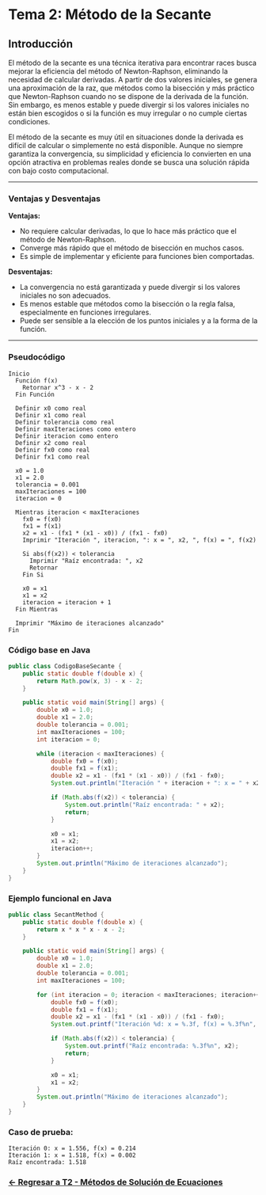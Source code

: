 # Tema 2: Método de la Secante

## Introducción 
El método de la secante es una técnica iterativa para encontrar races busca mejorar la eficiencia del método of Newton-Raphson, eliminando la necesidad de calcular derivadas. A partir de dos valores iniciales, se genera una aproximación de la raz, que métodos como la bisección y más práctico que Newton-Raphson cuando no se dispone de la derivada de la función. Sin embargo, es menos estable y puede divergir si los valores iniciales no están bien escogidos o si la función es muy irregular o no cumple ciertas condiciones.

El método de la secante es muy útil en situaciones donde la derivada es difícil de calcular o simplemente no está disponible. Aunque no siempre garantiza la convergencia, su simplicidad y eficiencia lo convierten en una opción atractiva en problemas reales donde se busca una solución rápida con bajo costo computacional.

---

### Ventajas y Desventajas

**Ventajas:**
- No requiere calcular derivadas, lo que lo hace más práctico que el método de Newton-Raphson.
- Converge más rápido que el método de bisección en muchos casos.
- Es simple de implementar y eficiente para funciones bien comportadas.

**Desventajas:**
- La convergencia no está garantizada y puede divergir si los valores iniciales no son adecuados.
- Es menos estable que métodos como la bisección o la regla falsa, especialmente en funciones irregulares.
- Puede ser sensible a la elección de los puntos iniciales y a la forma de la función.

---

### Pseudocódigo

```text
Inicio
  Función f(x)
    Retornar x^3 - x - 2
  Fin Función

  Definir x0 como real
  Definir x1 como real
  Definir tolerancia como real
  Definir maxIteraciones como entero
  Definir iteracion como entero
  Definir x2 como real
  Definir fx0 como real
  Definir fx1 como real

  x0 = 1.0
  x1 = 2.0
  tolerancia = 0.001
  maxIteraciones = 100
  iteracion = 0

  Mientras iteracion < maxIteraciones
    fx0 = f(x0)
    fx1 = f(x1)
    x2 = x1 - (fx1 * (x1 - x0)) / (fx1 - fx0)
    Imprimir "Iteración ", iteracion, ": x = ", x2, ", f(x) = ", f(x2)

    Si abs(f(x2)) < tolerancia
      Imprimir "Raíz encontrada: ", x2
      Retornar
    Fin Si

    x0 = x1
    x1 = x2
    iteracion = iteracion + 1
  Fin Mientras

  Imprimir "Máximo de iteraciones alcanzado"
Fin
```

### Código base en Java

```java
public class CodigoBaseSecante {
    public static double f(double x) {
        return Math.pow(x, 3) - x - 2;
    }

    public static void main(String[] args) {
        double x0 = 1.0;
        double x1 = 2.0;
        double tolerancia = 0.001;
        int maxIteraciones = 100;
        int iteracion = 0;

        while (iteracion < maxIteraciones) {
            double fx0 = f(x0);
            double fx1 = f(x1);
            double x2 = x1 - (fx1 * (x1 - x0)) / (fx1 - fx0);
            System.out.println("Iteración " + iteracion + ": x = " + x2 + ", f(x) = " + f(x2));

            if (Math.abs(f(x2)) < tolerancia) {
                System.out.println("Raíz encontrada: " + x2);
                return;
            }

            x0 = x1;
            x1 = x2;
            iteracion++;
        }
        System.out.println("Máximo de iteraciones alcanzado");
    }
}
```

### Ejemplo funcional en Java

```java
public class SecantMethod {
    public static double f(double x) {
        return x * x * x - x - 2;
    }

    public static void main(String[] args) {
        double x0 = 1.0;
        double x1 = 2.0;
        double tolerancia = 0.001;
        int maxIteraciones = 100;

        for (int iteracion = 0; iteracion < maxIteraciones; iteracion++) {
            double fx0 = f(x0);
            double fx1 = f(x1);
            double x2 = x1 - (fx1 * (x1 - x0)) / (fx1 - fx0);
            System.out.printf("Iteración %d: x = %.3f, f(x) = %.3f%n", iteracion, x2, f(x2));

            if (Math.abs(f(x2)) < tolerancia) {
                System.out.printf("Raíz encontrada: %.3f%n", x2);
                return;
            }

            x0 = x1;
            x1 = x2;
        }
        System.out.println("Máximo de iteraciones alcanzado");
    }
}
```

### Caso de prueba:

```text
Iteración 0: x = 1.556, f(x) = 0.214
Iteración 1: x = 1.518, f(x) = 0.002
Raíz encontrada: 1.518
```
### [<- Regresar a T2 - Métodos de Solución de Ecuaciones ](https://github.com/SebastianRSS04/Metodos-Numericos-Git/blob/660d16f952064f0ad7c71e139136c1df3cc575f3/T2%20-%20M%C3%A9todos%20de%20Soluci%C3%B3n%20de%20Ecuaciones/Introducci%C3%B3n%20a%20los%20M%C3%A9todos%20de%20Soluci%C3%B3n%20de%20Ecuaciones.md)
